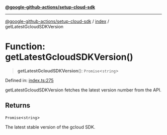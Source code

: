 [**@google-github-actions/setup-cloud-sdk**](../../README.md)

***

[@google-github-actions/setup-cloud-sdk](../../modules.md) / [index](../README.md) / getLatestGcloudSDKVersion

# Function: getLatestGcloudSDKVersion()

> **getLatestGcloudSDKVersion**(): `Promise`\<`string`\>

Defined in: [index.ts:275](https://github.com/google-github-actions/setup-cloud-sdk/blob/main/src/index.ts#L275)

getLatestGcloudSDKVersion fetches the latest version number from the API.

## Returns

`Promise`\<`string`\>

The latest stable version of the gcloud SDK.
